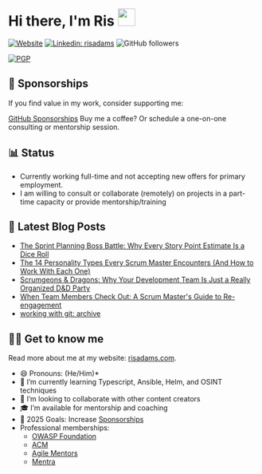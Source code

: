 
# Hi there, I'm Ris <img src="https://raw.githubusercontent.com/MartinHeinz/MartinHeinz/master/wave.gif" width="35px" />

[![Website](https://img.shields.io/website?label=risadams.com&style=for-the-badge&url=https%3A%2F%2Frisadams.com)](https://risadams.com) [![Linkedin: risadams](https://img.shields.io/badge/-risadams-blue?style=for-the-badge&logo=Linkedin&logoColor=white&link=https://www.linkedin.com/in/risadams/)](https://www.linkedin.com/in/risadams/) ![GitHub followers](https://img.shields.io/github/followers/risadams?label=Github%20Followers&style=for-the-badge)

[![PGP](https://badgen.net/keybase/pgp/risadams)](https://keybase.io/risadams)

## 💖 Sponsorships

If you find value in my work, consider supporting me:

[GitHub Sponsorships](https://github.com/sponsors/risadams)
Buy me a coffee? Or schedule a one-on-one consulting or mentorship session.

## 📊 Status

- Currently working full-time and not accepting new offers for primary employment.
- I am willing to consult or collaborate (remotely) on projects in a part-time capacity or provide mentorship/training

## 📝 Latest Blog Posts

<!-- BLOG-POST-LIST:START -->
- [The Sprint Planning Boss Battle: Why Every Story Point Estimate Is a Dice Roll](https://risadams.com/blog/2025/09/24/the-sprint-planning-boss-battle-why-every-story-point-estimate-is-a-dice-roll)
- [The 14 Personality Types Every Scrum Master Encounters &lpar;And How to Work With Each One&rpar;](https://risadams.com/blog/2025/09/07/personaity-typs-on-an-agile-team)
- [Scrumgeons &amp; Dragons: Why Your Development Team Is Just a Really Organized D&amp;D Party](https://risadams.com/blog/2025/08/28/scrumgeons-dragons)
- [When Team Members Check Out: A Scrum Master&#39;s Guide to Re-engagement](https://risadams.com/blog/2025/08/19/scrum-mastershow-to-deal-with-a-disengaged-team-member)
- [working with git: archive](https://risadams.com/blog/2025/08/05/working-with-git-archive)
<!-- BLOG-POST-LIST:END -->

## 👨‍💻 Get to know me

Read more about me at my website: [risadams.com](https://risadams.com).

- 😄 Pronouns: (He/Him)*
- 🌱 I’m currently learning Typescript, Ansible, Helm, and OSINT techniques
- 👯 I’m looking to collaborate with other content creators
- 🎓 I’m available for mentorship and coaching
- 🥅 2025 Goals: Increase [Sponsorships](https://github.com/sponsors/risadams?o=esb)
- Professional memberships:
  - [OWASP Foundation](https://owasp.org/membership/)
  - [ACM](https://www.acm.org/membership)
  - [Agile Mentors](https://www.agilementors.com/)
  - [Mentra](https://www.mentra.com/)
